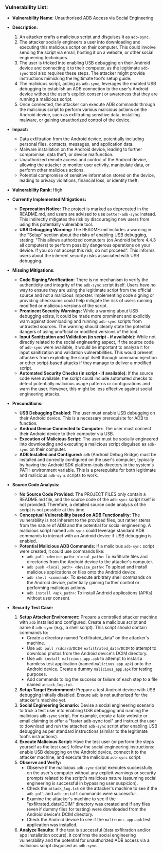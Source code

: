 ### Vulnerability List:

- **Vulnerability Name:** Unauthorised ADB Access via Social Engineering

- **Description:**
    1. An attacker crafts a malicious script and disguises it as `adb-sync`.
    2. The attacker socially engineers a user into downloading and executing this malicious script on their computer. This could involve sending the script via email, hosting it on a website, or other social engineering techniques.
    3. The user is tricked into enabling USB debugging on their Android device and connecting it to their computer, as the legitimate `adb-sync` tool also requires these steps. The attacker might provide instructions mimicking the legitimate tool's setup guide.
    4. The malicious script, acting as `adb-sync`, leverages the enabled USB debugging to establish an ADB connection to the user's Android device without the user's explicit consent or awareness that they are running a malicious script.
    5. Once connected, the attacker can execute ADB commands through the malicious script to perform various malicious actions on the Android device, such as exfiltrating sensitive data, installing malware, or gaining unauthorized control of the device.

- **Impact:**
    - Data exfiltration from the Android device, potentially including personal files, contacts, messages, and application data.
    - Malware installation on the Android device, leading to further compromise, data theft, or device malfunction.
    - Unauthorized remote access and control of the Android device, allowing the attacker to monitor user activity, manipulate data, or perform other malicious actions.
    - Potential compromise of sensitive information stored on the device, leading to privacy violations, financial loss, or identity theft.

- **Vulnerability Rank:** High

- **Currently Implemented Mitigations:**
    - **Deprecation Notice:** The project is marked as deprecated in the README.md, and users are advised to use `better-adb-sync` instead. This indirectly mitigates the risk by discouraging new users from using this potentially vulnerable tool.
    - **USB Debugging Warning:** The README.md includes a warning in the "Setup" section about the risks of enabling USB debugging, stating: "This allows authorized computers (on Android before 4.4.3 all computers) to perform possibly dangerous operations on your device. If you do not accept this risk, do not proceed". This informs users about the inherent security risks associated with USB debugging.

- **Missing Mitigations:**
    - **Code Signing/Verification:**  There is no mechanism to verify the authenticity and integrity of the `adb-sync` script itself. Users have no way to ensure they are using the legitimate script from the official source and not a malicious imposter. Implementing code signing or providing checksums could help mitigate the risk of users running modified or malicious versions of the script.
    - **Prominent Security Warnings:** While a warning about USB debugging exists, it could be made more prominent and explicitly warn against downloading and running `adb-sync` scripts from untrusted sources. The warning should clearly state the potential dangers of using unofficial or modified versions of the tool.
    - **Input Sanitization and Validation (in script - if available):** While not directly related to the social engineering aspect, if the source code of `adb-sync` were available, it would be important to analyze it for input sanitization and validation vulnerabilities. This would prevent attackers from exploiting the script itself through command injection or other script-based attacks if they manage to deliver a modified script.
    - **Automated Security Checks (in script - if available):**  If the source code were available, the script could include automated checks to detect potentially malicious usage patterns or configurations and warn the user. However, this might be less effective against social engineering attacks.

- **Preconditions:**
    - **USB Debugging Enabled:** The user must enable USB debugging on their Android device. This is a necessary prerequisite for ADB to function.
    - **Android Device Connected to Computer:** The user must connect their Android device to their computer via USB.
    - **Execution of Malicious Script:** The user must be socially engineered into downloading and executing a malicious script disguised as `adb-sync` on their computer.
    - **ADB Installed and Configured:** `adb` (Android Debug Bridge) must be installed and correctly configured on the user's computer, typically by having the Android SDK platform-tools directory in the system's PATH environment variable. This is a prerequisite for both legitimate and malicious `adb-sync` scripts to work.

- **Source Code Analysis:**
    - **No Source Code Provided:** The PROJECT FILES only contain a README.md file, and the source code of the `adb-sync` script itself is not provided. Therefore, a detailed source code analysis of the script is not possible at this time.
    - **Conceptual Vulnerability based on ADB Functionality:**  The vulnerability is not inherent to the provided files, but rather stems from the nature of ADB and the potential for social engineering.  A malicious script named `adb-sync` could leverage standard ADB commands to interact with an Android device if USB debugging is enabled.
    - **Potential Malicious ADB Commands:** If a malicious `adb-sync` script were created, it could use commands like:
        - `adb pull <device_path> <local_path>`: To exfiltrate files and directories from the Android device to the attacker's computer.
        - `adb push <local_path> <device_path>`: To upload and install malicious applications or files onto the Android device.
        - `adb shell <command>`: To execute arbitrary shell commands on the Android device, potentially gaining further control or performing malicious actions.
        - `adb install <apk_path>`: To install Android applications (APKs) without user consent.

- **Security Test Case:**
    1. **Setup Attacker Environment:** Prepare a controlled attacker machine with `adb` installed and configured. Create a malicious script and name it `adb-sync` (e.g., a shell script). This script should contain commands to:
        - Create a directory named "exfiltrated_data" on the attacker's machine.
        - Use `adb pull /sdcard/DCIM exfiltrated_data/DCIM` to attempt to download photos from the Android device's DCIM directory.
        - Use `adb install malicious_app.apk` to attempt to install a harmless test application (named `malicious_app.apk`) onto the Android device. Create a dummy `malicious_app.apk` for testing purposes.
        - Add commands to log the success or failure of each step to a file named `attack_log.txt`.
    2. **Setup Target Environment:** Prepare a test Android device with USB debugging initially disabled. Ensure `adb` is not authorized for the attacker's machine yet.
    3. **Social Engineering Scenario:** Devise a social engineering scenario to trick a test user into enabling USB debugging and running the malicious `adb-sync` script. For example, create a fake website or email claiming to offer a "faster adb-sync tool" and instruct the user to download and run the attached `adb-sync` script after enabling USB debugging as per standard instructions (similar to the legitimate tool's instructions).
    4. **Execute Malicious Script:**  Have the test user (or perform the steps yourself as the test user) follow the social engineering instructions: enable USB debugging on the Android device, connect it to the attacker machine, and execute the malicious `adb-sync` script.
    5. **Observe and Verify:**
        - Observe if the malicious `adb-sync` script executes successfully on the user's computer without any explicit warnings or security prompts related to the script's malicious nature (assuming social engineering is successful in bypassing user suspicion).
        - Check the `attack_log.txt` on the attacker's machine to see if the `adb pull` and `adb install` commands were successful.
        - Examine the attacker's machine to see if the "exfiltrated_data/DCIM" directory was created and if any files (even if dummy files for testing) were downloaded from the Android device's DCIM directory.
        - Check the Android device to see if the `malicious_app.apk` test application was installed.
    6. **Analyze Results:** If the test is successful (data exfiltration and/or app installation occurs), it confirms the social engineering vulnerability and the potential for unauthorized ADB access via a malicious script disguised as `adb-sync`.
